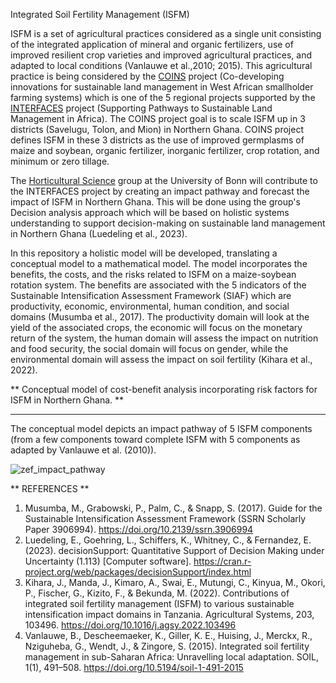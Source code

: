 Integrated Soil Fertility Management (ISFM) 

ISFM is a set of agricultural practices considered as a single unit consisting of the integrated application of mineral and organic fertilizers, use of improved resilient crop varieties and improved agricultural practices, and adapted to local conditions (Vanlauwe et al.,2010; 2015). This agricultural practice is being considered by the [COINS]( https://sustainable-landmanagement-africa.net/project/coins-fr/) project (Co-developing innovations for sustainable land management in West African smallholder farming systems) which is one of the 5 regional projects supported by the [INTERFACES](https://sustainable-landmanagement-africa.net/project/interfaces-fr/) project (Supporting Pathways to Sustainable Land Management in Africa). The COINS project goal is to scale ISFM up in 3 districts (Savelugu, Tolon, and Mion) in Northern Ghana. COINS project defines ISFM in these 3 districts as the use of improved germplasms of maize and soybean, organic fertilizer, inorganic fertilizer, crop rotation, and minimum or zero tillage.

The [Horticultural Science](https://www.gartenbauwissenschaft.uni-bonn.de/) group at the University of Bonn will contribute to the INTERFACES project by creating an impact pathway and forecast the impact of ISFM in Northern Ghana. This will be done using the group's Decision analysis approach which will be based on holistic systems understanding to support decision-making on sustainable land management in Northern Ghana (Luedeling et al., 2023).

In this repository a holistic model will be developed, translating a conceptual model to a mathematical model. The model incorporates the benefits, the costs, and the risks related to ISFM on a maize-soybean rotation system. The benefits are associated with the 5 indicators of the Sustainable Intensification Assessment Framework (SIAF) which are productivity, economic, environmental, human condition, and social domains (Musumba et al., 2017). The productivity domain will look at the yield of the associated crops, the economic will focus on the monetary return of the system, the human domain will assess the impact on nutrition and food security, the social domain will focus on gender, while the environmental domain will assess the impact on soil fertility (Kihara et al., 2022).

** Conceptual model of cost-benefit analysis incorporating risk factors for ISFM in Northern Ghana. **

------------------------------------------------------------------------------------------------------------
The conceptual model depicts an impact pathway of 5 ISFM components (from a few components toward complete ISFM with 5 components as adapted by Vanlauwe et al. (2010)).




![zef_impact_pathway](https://github.com/user-attachments/assets/52b6c8f7-5ba2-498b-a7ce-c510244cafb7)



** REFERENCES **

1. Musumba, M., Grabowski, P., Palm, C., & Snapp, S. (2017). Guide for the Sustainable Intensification Assessment Framework (SSRN Scholarly Paper 3906994). https://doi.org/10.2139/ssrn.3906994
2. Luedeling, E., Goehring, L., Schiffers, K., Whitney, C., & Fernandez, E. (2023). decisionSupport: Quantitative Support of Decision Making under Uncertainty (1.113) [Computer software]. https://cran.r-project.org/web/packages/decisionSupport/index.html
3. Kihara, J., Manda, J., Kimaro, A., Swai, E., Mutungi, C., Kinyua, M., Okori, P., Fischer, G., Kizito, F., & Bekunda, M. (2022). Contributions of integrated soil fertility management (ISFM) to various sustainable intensification impact domains in Tanzania. Agricultural Systems, 203, 103496. https://doi.org/10.1016/j.agsy.2022.103496
4. Vanlauwe, B., Descheemaeker, K., Giller, K. E., Huising, J., Merckx, R., Nziguheba, G., Wendt, J., & Zingore, S. (2015). Integrated soil fertility management in sub-Saharan Africa: Unravelling local adaptation. SOIL, 1(1), 491–508. https://doi.org/10.5194/soil-1-491-2015



